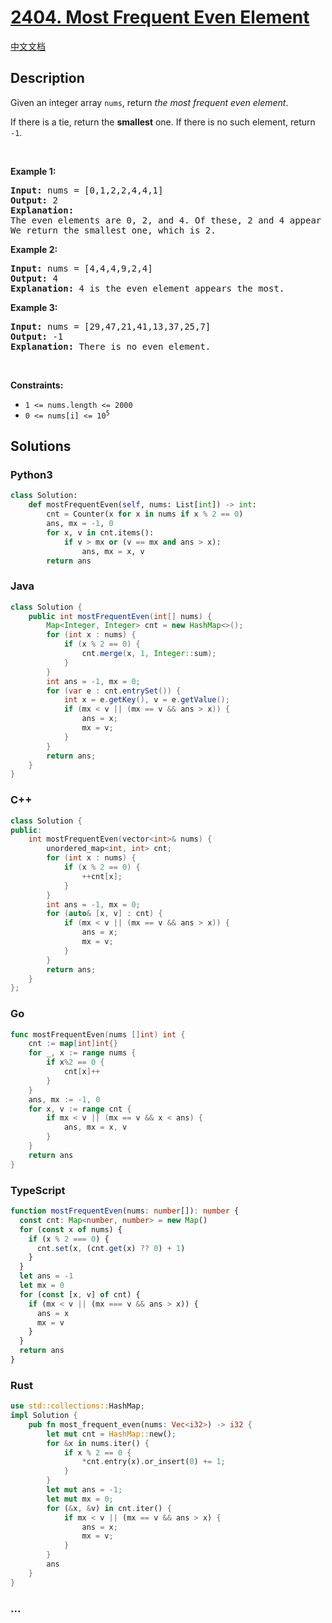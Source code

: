 # [2404. Most Frequent Even Element](https://leetcode.com/problems/most-frequent-even-element)

[中文文档](/solution/2400-2499/2404.Most%20Frequent%20Even%20Element/README.md)

## Description

<p>Given an integer array <code>nums</code>, return <em>the most frequent even element</em>.</p>

<p>If there is a tie, return the <strong>smallest</strong> one. If there is no such element, return <code>-1</code>.</p>

<p>&nbsp;</p>
<p><strong class="example">Example 1:</strong></p>

<pre>
<strong>Input:</strong> nums = [0,1,2,2,4,4,1]
<strong>Output:</strong> 2
<strong>Explanation:</strong>
The even elements are 0, 2, and 4. Of these, 2 and 4 appear the most.
We return the smallest one, which is 2.</pre>

<p><strong class="example">Example 2:</strong></p>

<pre>
<strong>Input:</strong> nums = [4,4,4,9,2,4]
<strong>Output:</strong> 4
<strong>Explanation:</strong> 4 is the even element appears the most.
</pre>

<p><strong class="example">Example 3:</strong></p>

<pre>
<strong>Input:</strong> nums = [29,47,21,41,13,37,25,7]
<strong>Output:</strong> -1
<strong>Explanation:</strong> There is no even element.
</pre>

<p>&nbsp;</p>
<p><strong>Constraints:</strong></p>

<ul>
	<li><code>1 &lt;= nums.length &lt;= 2000</code></li>
	<li><code>0 &lt;= nums[i] &lt;= 10<sup>5</sup></code></li>
</ul>

## Solutions

<!-- tabs:start -->

### **Python3**

```python
class Solution:
    def mostFrequentEven(self, nums: List[int]) -> int:
        cnt = Counter(x for x in nums if x % 2 == 0)
        ans, mx = -1, 0
        for x, v in cnt.items():
            if v > mx or (v == mx and ans > x):
                ans, mx = x, v
        return ans
```

### **Java**

```java
class Solution {
    public int mostFrequentEven(int[] nums) {
        Map<Integer, Integer> cnt = new HashMap<>();
        for (int x : nums) {
            if (x % 2 == 0) {
                cnt.merge(x, 1, Integer::sum);
            }
        }
        int ans = -1, mx = 0;
        for (var e : cnt.entrySet()) {
            int x = e.getKey(), v = e.getValue();
            if (mx < v || (mx == v && ans > x)) {
                ans = x;
                mx = v;
            }
        }
        return ans;
    }
}
```

### **C++**

```cpp
class Solution {
public:
    int mostFrequentEven(vector<int>& nums) {
        unordered_map<int, int> cnt;
        for (int x : nums) {
            if (x % 2 == 0) {
                ++cnt[x];
            }
        }
        int ans = -1, mx = 0;
        for (auto& [x, v] : cnt) {
            if (mx < v || (mx == v && ans > x)) {
                ans = x;
                mx = v;
            }
        }
        return ans;
    }
};
```

### **Go**

```go
func mostFrequentEven(nums []int) int {
	cnt := map[int]int{}
	for _, x := range nums {
		if x%2 == 0 {
			cnt[x]++
		}
	}
	ans, mx := -1, 0
	for x, v := range cnt {
		if mx < v || (mx == v && x < ans) {
			ans, mx = x, v
		}
	}
	return ans
}
```

### **TypeScript**

```ts
function mostFrequentEven(nums: number[]): number {
  const cnt: Map<number, number> = new Map()
  for (const x of nums) {
    if (x % 2 === 0) {
      cnt.set(x, (cnt.get(x) ?? 0) + 1)
    }
  }
  let ans = -1
  let mx = 0
  for (const [x, v] of cnt) {
    if (mx < v || (mx === v && ans > x)) {
      ans = x
      mx = v
    }
  }
  return ans
}
```

### **Rust**

```rust
use std::collections::HashMap;
impl Solution {
    pub fn most_frequent_even(nums: Vec<i32>) -> i32 {
        let mut cnt = HashMap::new();
        for &x in nums.iter() {
            if x % 2 == 0 {
                *cnt.entry(x).or_insert(0) += 1;
            }
        }
        let mut ans = -1;
        let mut mx = 0;
        for (&x, &v) in cnt.iter() {
            if mx < v || (mx == v && ans > x) {
                ans = x;
                mx = v;
            }
        }
        ans
    }
}
```

### **...**

```

```

<!-- tabs:end -->
